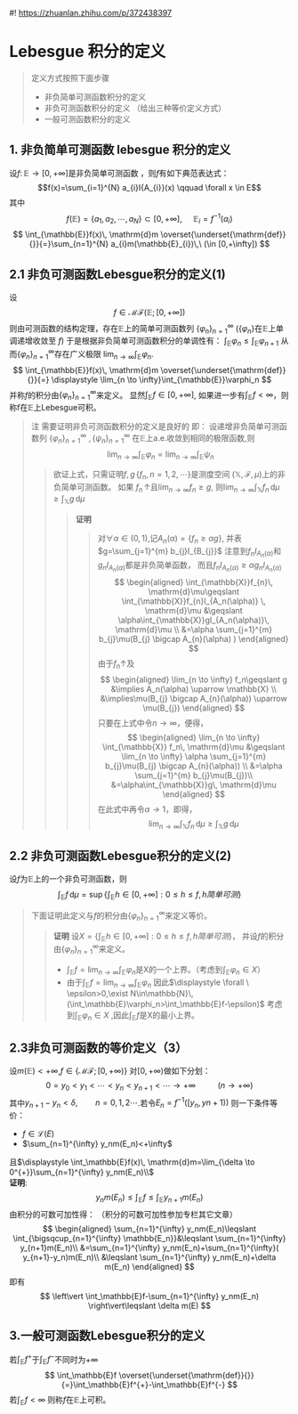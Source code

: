 #! https://zhuanlan.zhihu.com/p/372438397
# Lebesgue 积分的定义

> 定义方式按照下面步骤
>
> - 非负简单可测函数积分的定义
> - 非负可测函数积分的定义 （给出三种等价定义方式）
> - 一般可测函数积分的定义

## 1. 非负简单可测函数 lebesgue 积分的定义
设$f\colon \mathbb{E} \to [0,+\infty]$是非负简单可测函数 ，则$f$有如下典范表达式：
$$f(x)=\sum_{i=1}^{N} a_{i}I{A_{i}}(x) \qquad \forall x \in E$$
其中 
$$f(\mathbb{E})=\left\{ a_1,a_2,\cdots ,a_{N} \right\}  \subset [0,+\infty] ,\ \  \ \ \  \mathbb{E}_i=f ^{-1}(a_{i})   $$
$$
\int_{\mathbb{E}}f(x)\, \mathrm{d}m \overset{\underset{\mathrm{def}}{}}{=}\sum_{n=1}^{N} a_{i}m(\mathbb{E}_{i})\,\ (\in [0,+\infty])
$$
## 2.1 非负可测函数Lebesgue积分的定义(1)
设
$$ f \in \mathcal{MF}(\mathbb{E};[0,+\infty]) $$
则由可测函数的结构定理，存在$\mathbb{E}$上的简单可测函数列 $\left\{ \varphi_{n} \right\} _{n=1}^{\infty}$ ($\left\{ \varphi_{n} \right\}$在$\mathbb{E}$上单调递增收敛至 $f$)
于是根据非负简单可测函数积分的单调性有：  $\int_{\mathbb{E}}\varphi_n\leqslant \int_{\mathbb{E}}\varphi_{n+1}$
从而$\left\{\varphi_{n} \right\} _{n=1}^{\infty}$存在广义极限
$\displaystyle\lim_{n\to\infty}\int_{\mathbb{E}}\varphi_n$.
$$
\int_{\mathbb{E}}f(x)\, \mathrm{d}m \overset{\underset{\mathrm{def}}{}}{=} \displaystyle \lim_{n \to \infty}\int_{\mathbb{E}}\varphi_n
$$
并称$f$的积分由$\left\{\varphi_n\right\}_{n=1}^{\infty}$来定义。 
显然$\int_{\mathbb{E}}f \in [0,+\infty]$, 如果进一步有$\int_{\mathbb{E}}f <\infty$，则称f在$\mathbb{E}$上Lebesgue可积。
>注 需要证明非负可测函数积分的定义是良好的
>即： 设递增非负简单可测函数列
$\left\{\varphi_{n}\right\}_{n=1}^{\infty} \ ,\left\{ \psi_{n} \right\}_{n=1}^{\infty}$  在$\mathbb{E}$上a.e.收敛到相同的极限函数,则
$$
 \lim_{n \to \infty}\int_{\mathbb{E}}\varphi_n= \lim_{n \to \infty}\int_{\mathbb{E}}\psi_n
$$
>>欲证上式，只需证明$f,g\,\{ f_n ,  n=1,2,\cdots\}$是测度空间
$(\mathbb{X},\mathcal{F},\mu)$上的非负简单可测函数。
如果 $f_n \,\uparrow$且$\lim_{n \to \infty} f_{n}\geqslant g$,
则$\lim_{n \to \infty}\int_{\mathbb{X}}f_{n}\, \mathrm{d}\mu\geqslant \int_{\mathbb{X}}g\, \mathrm{d}\mu$
>>>**证明** 
>>>>对$\forall \alpha \in (0,1)$,记$A_{n}(\alpha)=\left\{ f_{n}\geqslant \alpha g \right\}$,
并表$g=\sum_{j=1}^{m} b_{j}I_{B_{j}}$ 
注意到$f_nI_{A_{n}(\alpha)}$和$g_nI_{A_{n}(\alpha)}$都是非负简单函数，
而且$f_nI_{A_{n}(\alpha)}\geqslant \alpha g_nI_{A_{n}(\alpha)}$
$$
\begin{aligned}
 \int_{\mathbb{X}}f_{n}\, \mathrm{d}\mu\geqslant \int_{\mathbb{X}}f_{n}I_{A_n(\alpha)} \, \mathrm{d}\mu &\geqslant \alpha\int_{\mathbb{X}}gI_{A_n(\alpha)}\, \mathrm{d}\mu \\ 
 &=\alpha \sum_{j=1}^{m} b_{j}\mu(B_{j} \bigcap A_{n}(\alpha) )
\end{aligned}
$$
>>>>由于$f_n \uparrow$及 
$$
\begin{aligned}
\lim_{n \to \infty} f_n\geqslant g &\implies A_n(\alpha) \uparrow \mathbb{X} \\
&\implies\mu(B_{j} \bigcap A_{n}(\alpha)) \uparrow \mu(B_{j})
\end{aligned}
$$
>>>>只要在上式中令$n\to \infty$，便得，
$$
\begin{aligned}
 \lim_{n \to \infty} \int_{\mathbb{X}} f_n\, \mathrm{d}\mu &\geqslant \lim_{n \to \infty}  \alpha \sum_{j=1}^{m} b_{j}\mu(B_{j} \bigcap A_{n}(\alpha)) \\
 &=\alpha \sum_{j=1}^{m} b_{j}\mu(B_{j})\\
 &=\alpha\int_{\mathbb{X}}g\, \mathrm{d}\mu
\end{aligned}
$$
>>>>在此式中再令$\alpha \to 1$，即得，
$$
\lim_{n \to \infty} \int_{\mathbb{X}}f_{n}\, \mathrm{d}\mu\geqslant \int_{\mathbb{X}}g\, \mathrm{d}\mu
$$

## 2.2 非负可测函数Lebesgue积分的定义(2)
设$f$为$\mathbb{E}$上的一个非负可测函数，则
$$
\int_\mathbb{E}f\, \mathrm{d}\mu=\sup\left\{ \int_\mathbb{E} h \in [0,+\infty] : 0\leqslant h\leqslant f,h简单可测\right\} 
$$
>下面证明此定义与$f$的积分由$\left\{ \varphi_n \right\}_{n=1}^{\infty}$来定义等价。
>> **证明**
设$X=\left\{ \int_\mathbb{E}h\in[0,+\infty] :0\leqslant h\leqslant f,h简单可测 \right\}$，
并设$f$的积分由$\left\{ \varphi_n \right\}_{n=1}^{\infty}$来定义。
>>+ $\displaystyle \int_\mathbb{E}f=\lim_{n \to \infty}\int_\mathbb{E} \varphi_n$是X的一个上界。（考虑到$\int_\mathbb{E}\varphi_n \in X$）
>>+ 由于$\int_\mathbb{E}f=\lim_{n \to \infty} \int_\mathbb{E}\varphi_n$
因此$\displaystyle \forall \ \epsilon>0,\exist N\in\mathbb{N}\,(\int_\mathbb{E}\varphi_n>\int_\mathbb{E}f-\epsilon)$ 
考虑到$\int_\mathbb{E}\varphi_n \in X$ ,因此$\int_\mathbb{E}f$是X的最小上界。
## 2.3非负可测函数的等价定义（3）
设$m(\mathbb{E})<+\infty$,$f\in \left\{\mathcal{MF} ;[0,+\infty) \right\}$
对$[0,+\infty)$做如下分划：
$$
0=y_0<y_1<\cdots <y_{n}<y_{n+1}<\cdots  \to+\infty \ \ \qquad (n\to+\infty)
$$
其中$y_{n+1}-y_{n}<\delta,\qquad n=0,1,2\cdots$.若令$E_n=f ^{-1}([y_n,y{n+1}))$
则一下条件等价：
+ $f\in \mathcal{L}(E)$
+ $\sum_{n=1}^{\infty} y_nm(E_n)<+\infty$
  
且$\displaystyle \int_\mathbb{E}f(x)\, \mathrm{d}m=\lim_{\delta \to 0^{+}}\sum_{n=1}^{\infty} y_nm(E_n)\\$    
**证明**:
$$
y_nm(E_n)\leqslant \int_\mathbb{E}f\leqslant \int_\mathbb{E}y_{n+1}m(E_n)
$$
由积分的可数可加性得：  （积分的可数可加性参加专栏其它文章）
$$
\begin{aligned}
 \sum_{n=1}^{\infty} y_nm(E_n)\leqslant \int_{\bigsqcup_{n=1}^{\infty} \mathbb{E_n}}&\leqslant \sum_{n=1}^{\infty} y_{n+1}m(E_n)\\
 &=\sum_{n=1}^{\infty} y_nm(E_n)+\sum_{n=1}^{\infty}( y_{n+1}-y_n)m(E_n)\\
 &\leqslant \sum_{n=1}^{\infty} y_nm(E_n)+\delta m(E_n)
\end{aligned}
$$
即有
$$
\left\vert \int_\mathbb{E}f-\sum_{n=1}^{\infty} y_nm(E_n) \right\vert\leqslant \delta m(E) 
$$
## 3.一般可测函数Lebesgue积分的定义
若$\displaystyle \int_\mathbb{E}f^{+}$于$\displaystyle \int_\mathbb{E}f^{-}$不同时为$+\infty$
$$
\int_\mathbb{E}f \overset{\underset{\mathrm{def}}{}}{=}\int_\mathbb{E}f^{+}-\int_\mathbb{E}f^{-}
$$
若$\displaystyle \int_\mathbb{E}f<\infty$ 则称$f$在$\mathbb{E}$上可积。